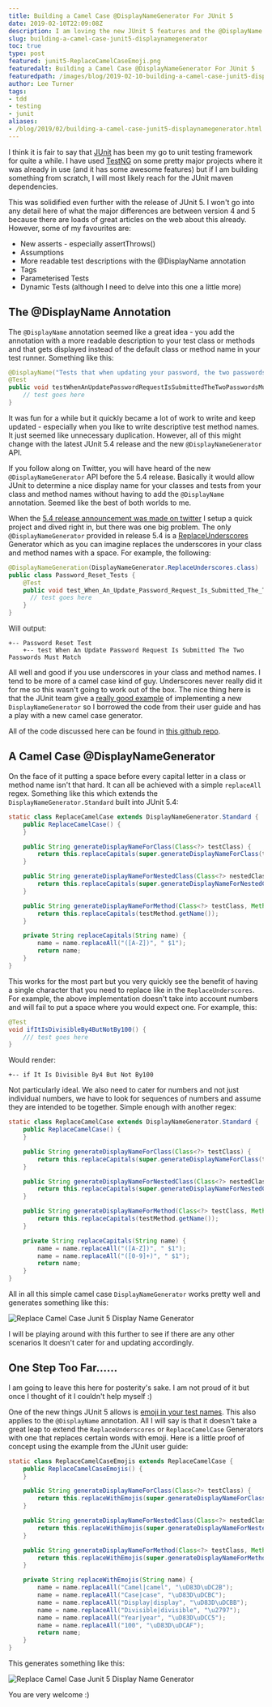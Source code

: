 ```yaml
---
title: Building a Camel Case @DisplayNameGenerator For JUnit 5
date: 2019-02-10T22:09:08Z
description: I am loving the new JUnit 5 features and the @DisplayName annotation seemed like a great idea.  However, it was a lot of work to write and keep updated - especially when you like to write descriptive test method names.  It just seemed like unnecessary duplication.  With the latest JUnit 5.4 release and the new @DisplayNameGenerator API all of that will change.
slug: building-a-camel-case-junit5-displaynamegenerator
toc: true
type: post
featured: junit5-ReplaceCamelCaseEmoji.png
featuredalt: Building a Camel Case @DisplayNameGenerator For JUnit 5
featuredpath: /images/blog/2019-02-10-building-a-camel-case-junit5-displaynamegenerator/
author: Lee Turner 
tags:
- tdd
- testing
- junit
aliases:
- /blog/2019/02/building-a-camel-case-junit5-displaynamegenerator.html
---
```

I think it is fair to say that [JUnit](https://junit.org) has been my go to unit testing framework for quite a while.  I have used [TestNG](https://testng.org/) on some pretty major projects where it was already in use (and it has some awesome features) but if I am building something from scratch, I will most likely reach for the JUnit maven dependencies.

This was solidified even further with the release of JUnit 5.  I won't go into any detail here of what the major differences are between version 4 and 5 because there are loads of great articles on the web about this already.  However, some of my favourites are:

* New asserts - especially assertThrows()
* Assumptions
* More readable test descriptions with the @DisplayName annotation
* Tags
* Parameterised Tests
* Dynamic Tests (although I need to delve into this one a little more)

## The @DisplayName Annotation

The `@DisplayName` annotation seemed like a great idea - you add the annotation with a more readable description to your test class or methods and that gets displayed instead of the default class or method name in your test runner.  Something like this:

```java
@DisplayName("Tests that when updating your password, the two passwords submitted must match")
@Test
public void testWhenAnUpdatePasswordRequestIsSubmittedTheTwoPasswordsMustMatch{} {
	// test goes here
}
```

It was fun for a while but it quickly became a lot of work to write and keep updated - especially when you like to write descriptive test method names.  It just seemed like unnecessary duplication.  However, all of this might change with the latest JUnit 5.4 release and the new `@DisplayNameGenerator` API.

If you follow along on Twitter, you will have heard of the new `@DisplayNameGenerator` API before the 5.4 release.  Basically it would allow JUnit to determine a nice display name for your classes and tests from your class and method names without having to add the `@DisplayName` annotation.  Seemed like the best of both worlds to me.

When the [5.4 release announcement was made on twitter](https://twitter.com/junitteam/status/1093621376978747393) I setup a quick project and dived right in, but there was one big problem.  The only `@DisplayNameGenerator` provided in release 5.4 is a [ReplaceUnderscores](https://junit.org/junit5/docs/5.4.0/api/org/junit/jupiter/api/DisplayNameGenerator.ReplaceUnderscores.html) Generator which as you can imagine replaces the underscores in your class and method names with a space.  For example, the following:

```java
@DisplayNameGeneration(DisplayNameGenerator.ReplaceUnderscores.class)
public class Password_Reset_Tests {
    @Test
    public void test_When_An_Update_Password_Request_Is_Submitted_The_Two_Passwords_Must_Match{} {
      // test goes here
    }
}
```

Will output:

```
+-- Password Reset Test
	+-- test When An Update Password Request Is Submitted The Two Passwords Must Match
```

All well and good if you use underscores in your class and method names.  I tend to be more of a camel case kind of guy.  Underscores never really did it for me so this wasn't going to work out of the box.  The nice thing here is that the JUnit team give a [really good example](https://junit.org/junit5/docs/5.4.0/user-guide/index.html#writing-tests-display-name-generator) of implementing a new `DisplayNameGenerator` so I borrowed the code from their user guide and has a play with a new camel case generator.

All of the code discussed here can be found in [this github repo](https://github.com/leeturner/junit5-camel-case-emoji-display-name-generator).

## A Camel Case @DisplayNameGenerator

On the face of it putting a space before every capital letter in a class or method name isn't that hard.  It can all be achieved with a simple `replaceAll` regex.  Something like this which extends the `DisplayNameGenerator.Standard` built into JUnit 5.4:

```java
static class ReplaceCamelCase extends DisplayNameGenerator.Standard {
    public ReplaceCamelCase() {
    }

    public String generateDisplayNameForClass(Class<?> testClass) {
        return this.replaceCapitals(super.generateDisplayNameForClass(testClass));
    }

    public String generateDisplayNameForNestedClass(Class<?> nestedClass) {
        return this.replaceCapitals(super.generateDisplayNameForNestedClass(nestedClass));
    }

    public String generateDisplayNameForMethod(Class<?> testClass, Method testMethod) {
        return this.replaceCapitals(testMethod.getName());
    }

    private String replaceCapitals(String name) {
        name = name.replaceAll("([A-Z])", " $1");
        return name;
    }
}
```

This works for the most part but you very quickly see the benefit of having a single character that you need to replace like in the `ReplaceUnderscores`.  For example, the above implementation doesn't take into account numbers and will fail to put a space where you would expect one.  For example, this:

```java
@Test
void ifItIsDivisibleBy4ButNotBy100() {
	/// test goes here
}
```

Would render:

```
+-- if It Is Divisible By4 But Not By100
```

Not particularly ideal.  We also need to cater for numbers and not just individual numbers, we have to look for sequences of numbers and assume they are intended to be together.  Simple enough with another regex:

```java
static class ReplaceCamelCase extends DisplayNameGenerator.Standard {
    public ReplaceCamelCase() {
    }

    public String generateDisplayNameForClass(Class<?> testClass) {
        return this.replaceCapitals(super.generateDisplayNameForClass(testClass));
    }

    public String generateDisplayNameForNestedClass(Class<?> nestedClass) {
        return this.replaceCapitals(super.generateDisplayNameForNestedClass(nestedClass));
    }

    public String generateDisplayNameForMethod(Class<?> testClass, Method testMethod) {
        return this.replaceCapitals(testMethod.getName());
    }

    private String replaceCapitals(String name) {
        name = name.replaceAll("([A-Z])", " $1");
        name = name.replaceAll("([0-9]+)", " $1");
        return name;
    }
}
```

All in all this simple camel case `DisplayNameGenerator` works pretty well and generates something like this:

![Replace Camel Case Junit 5 Display Name Generator](/images/blog/2019-02-10-building-a-camel-case-junit5-displaynamegenerator/junit5-ReplaceCamelCase.png)

I will be playing around with this further to see if there are any other scenarios It doesn't cater for and updating accordingly.

## One Step Too Far......

I am going to leave this here for posterity's sake.  I am not proud of it but once I thought of it I couldn't help myself :)

One of the new things JUnit 5 allows is [emoji in your test names](https://twitter.com/sam_brannen/status/660595585288970240?lang=en).  This also applies to the `@DisplayName` annotation.  All I will say is that it doesn't take a great leap to extend the `ReplaceUnderscores` or `ReplaceCamelCase` Generators with one that replaces certain words with emoji.  Here is a little proof of concept using the example from the JUnit user guide:

```java
static class ReplaceCamelCaseEmojis extends ReplaceCamelCase {
    public ReplaceCamelCaseEmojis() {
    }

    public String generateDisplayNameForClass(Class<?> testClass) {
        return this.replaceWithEmojis(super.generateDisplayNameForClass(testClass));
    }

    public String generateDisplayNameForNestedClass(Class<?> nestedClass) {
        return this.replaceWithEmojis(super.generateDisplayNameForNestedClass(nestedClass));
    }

    public String generateDisplayNameForMethod(Class<?> testClass, Method testMethod) {
        return this.replaceWithEmojis(super.generateDisplayNameForMethod(testClass, testMethod));
    }

    private String replaceWithEmojis(String name) {
        name = name.replaceAll("Camel|camel", "\uD83D\uDC2B");
        name = name.replaceAll("Case|case", "\uD83D\uDCBC");
        name = name.replaceAll("Display|display", "\uD83D\uDCBB");
        name = name.replaceAll("Divisible|divisible", "\u2797");
        name = name.replaceAll("Year|year", "\uD83D\uDCC5");
        name = name.replaceAll("100", "\uD83D\uDCAF");
        return name;
    }
}
```

This generates something like this:

![Replace Camel Case Junit 5 Display Name Generator](/images/blog/2019-02-10-building-a-camel-case-junit5-displaynamegenerator/junit5-ReplaceCamelCaseEmoji.png)

You are very welcome :)

